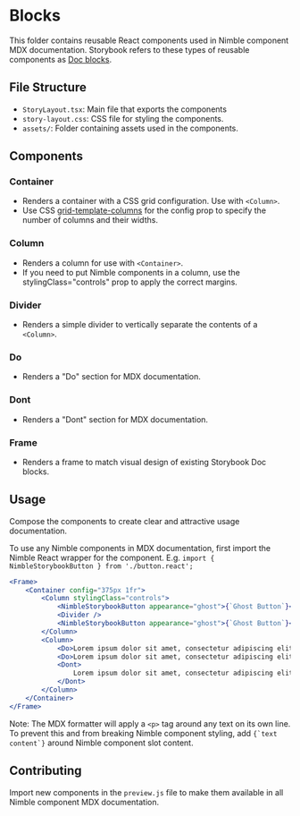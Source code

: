 # Blocks

This folder contains reusable React components used in Nimble component MDX documentation. Storybook refers to these types of reusable components as [Doc blocks](https://storybook.js.org/docs/writing-docs/doc-blocks).

## File Structure

-   `StoryLayout.tsx`: Main file that exports the components
-   `story-layout.css`: CSS file for styling the components.
-   `assets/`: Folder containing assets used in the components.

## Components

### Container

-   Renders a container with a CSS grid configuration. Use with `<Column>`.
-   Use CSS [grid-template-columns](https://developer.mozilla.org/en-US/docs/Web/CSS/grid-template-columns) for the config prop to specify the number of columns and their widths.

### Column

-   Renders a column for use with `<Container>`.
-   If you need to put Nimble components in a column, use the stylingClass="controls" prop to apply the correct margins.

### Divider

-   Renders a simple divider to vertically separate the contents of a `<Column>`.

### Do

-   Renders a "Do" section for MDX documentation.

### Dont

-   Renders a "Dont" section for MDX documentation.

### Frame

-   Renders a frame to match visual design of existing Storybook Doc blocks.

## Usage

Compose the components to create clear and attractive usage documentation.

To use any Nimble components in MDX documentation, first import the Nimble React wrapper for the component.
E.g. `import { NimbleStorybookButton } from './button.react';`

```jsx
<Frame>
    <Container config="375px 1fr">
        <Column stylingClass="controls">
            <NimbleStorybookButton appearance="ghost">{`Ghost Button`}</NimbleStorybookButton>
            <Divider />
            <NimbleStorybookButton appearance="ghost">{`Ghost Button`}</NimbleStorybookButton>
        </Column>
        <Column>
            <Do>Lorem ipsum dolor sit amet, consectetur adipiscing elit.</Do>
            <Do>Lorem ipsum dolor sit amet, consectetur adipiscing elit.</Do>
            <Dont>
                Lorem ipsum dolor sit amet, consectetur adipiscing elit.
            </Dont>
        </Column>
    </Container>
</Frame>
```

Note: The MDX formatter will apply a `<p>` tag around any text on its own line. To prevent this and from breaking Nimble component styling, add `` {`text content`} `` around Nimble component slot content.

## Contributing

Import new components in the `preview.js` file to make them available in all Nimble component MDX documentation.
